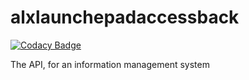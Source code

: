 # alxlaunchepadaccessback

[![Codacy Badge](https://api.codacy.com/project/badge/Grade/53823e9fcc0940c18bed6f5898788147)](https://app.codacy.com/gh/Paulwamaria/alxlaunchepadaccessback?utm_source=github.com&utm_medium=referral&utm_content=Paulwamaria/alxlaunchepadaccessback&utm_campaign=Badge_Grade_Settings)

The API, for an information management system
